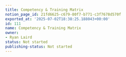 ```yaml
---
title: Competency & Training Matrix
notion_page_id: 21fd6625-c679-80f7-b771-c3f7678d570f
exported_at: '2025-07-02T18:38:25.188043+00:00'
id: 111
name: Competency & Training Matrix
owner:
- Ryan Laird
status: Not started
publishing-status: Not started
---
```


